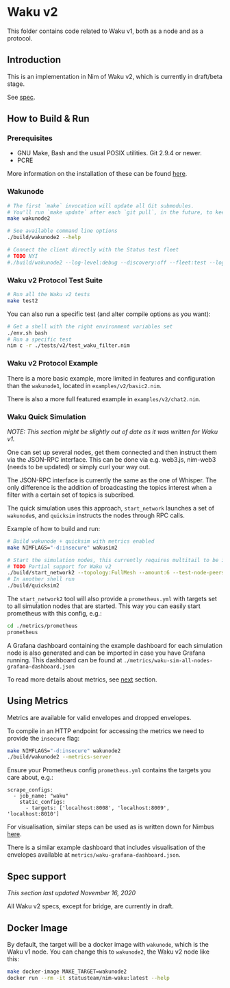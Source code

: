 # Waku v2

This folder contains code related to Waku v1, both as a node and as a protocol.

## Introduction

This is an implementation in Nim of Waku v2, which is currently in draft/beta stage.

See [spec](https://specs.vac.dev/specs/waku/v2/waku-v2.html).

## How to Build & Run

### Prerequisites

* GNU Make, Bash and the usual POSIX utilities. Git 2.9.4 or newer.
* PCRE

More information on the installation of these can be found [here](https://github.com/status-im/nimbus#prerequisites).

### Wakunode

```bash
# The first `make` invocation will update all Git submodules.
# You'll run `make update` after each `git pull`, in the future, to keep those submodules up to date.
make wakunode2

# See available command line options
./build/wakunode2 --help

# Connect the client directly with the Status test fleet
# TODO NYI
#./build/wakunode2 --log-level:debug --discovery:off --fleet:test --log-metrics
```

### Waku v2 Protocol Test Suite

```bash
# Run all the Waku v2 tests
make test2
```

You can also run a specific test (and alter compile options as you want):
```bash
# Get a shell with the right environment variables set
./env.sh bash
# Run a specific test
nim c -r ./tests/v2/test_waku_filter.nim
```

### Waku v2 Protocol Example

There is a more basic example, more limited in features and configuration than
the `wakunode1`, located in `examples/v2/basic2.nim`.

There is also a more full featured example in `examples/v2/chat2.nim`.

### Waku Quick Simulation

*NOTE: This section might be slightly out of date as it was written for Waku v1.*

One can set up several nodes, get them connected and then instruct them via the
JSON-RPC interface. This can be done via e.g. web3.js, nim-web3 (needs to be
updated) or simply curl your way out.

The JSON-RPC interface is currently the same as the one of Whisper. The only
difference is the addition of broadcasting the topics interest when a filter
with a certain set of topics is subcribed.

The quick simulation uses this approach, `start_network` launches a set of
`wakunode`s, and `quicksim` instructs the nodes through RPC calls.

Example of how to build and run:
```bash
# Build wakunode + quicksim with metrics enabled
make NIMFLAGS="-d:insecure" wakusim2

# Start the simulation nodes, this currently requires multitail to be installed
# TODO Partial support for Waku v2
./build/start_network2 --topology:FullMesh --amount:6 --test-node-peers:2
# In another shell run
./build/quicksim2
```

The `start_network2` tool will also provide a `prometheus.yml` with targets
set to all simulation nodes that are started. This way you can easily start
prometheus with this config, e.g.:

```bash
cd ./metrics/prometheus
prometheus
```

A Grafana dashboard containing the example dashboard for each simulation node
is also generated and can be imported in case you have Grafana running.
This dashboard can be found at `./metrics/waku-sim-all-nodes-grafana-dashboard.json`

To read more details about metrics, see [next](#using-metrics) section.

## Using Metrics

Metrics are available for valid envelopes and dropped envelopes.

To compile in an HTTP endpoint for accessing the metrics we need to provide the
`insecure` flag:
```bash
make NIMFLAGS="-d:insecure" wakunode2
./build/wakunode2 --metrics-server
```

Ensure your Prometheus config `prometheus.yml` contains the targets you care about, e.g.:

```
scrape_configs:
  - job_name: "waku"
    static_configs:
      - targets: ['localhost:8008', 'localhost:8009', 'localhost:8010']
```

For visualisation, similar steps can be used as is written down for Nimbus
[here](https://github.com/status-im/nimbus#metric-visualisation).

There is a similar example dashboard that includes visualisation of the
envelopes available at `metrics/waku-grafana-dashboard.json`.

## Spec support

*This section last updated November 16, 2020*

All Waku v2 specs, except for bridge, are currently in draft.

## Docker Image

By default, the target will be a docker image with `wakunode`, which is the Waku v1 node.
You can change this to `wakunode2`, the Waku v2 node like this:

```bash
make docker-image MAKE_TARGET=wakunode2
docker run --rm -it statusteam/nim-waku:latest --help
```
